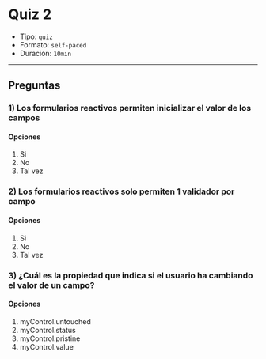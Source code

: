 # Quiz 2

- Tipo: `quiz`
- Formato: `self-paced`
- Duración: `10min`

***

## Preguntas

### 1) Los formularios reactivos permiten inicializar el valor de los campos

#### Opciones

1. Si
2. No
3. Tal vez

<solution style="display:none;">1</solution>

### 2) Los formularios reactivos solo permiten 1 validador por campo

#### Opciones

1. Si
2. No
3. Tal vez

<solution style="display:none;">2</solution>

### 3) ¿Cuál es la propiedad que indica si el usuario ha cambiando el valor de un campo?

#### Opciones

1. myControl.untouched
2. myControl.status
3. myControl.pristine
4. myControl.value

<solution style="display:none;">3</solution>
